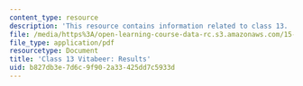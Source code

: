 ```yaml
---
content_type: resource
description: 'This resource contains information related to class 13. '
file: /media/https%3A/open-learning-course-data-rc.s3.amazonaws.com/15-067-competitive-decision-making-and-negotiation-spring-2011/b827db3e7d6c9f902a33425dd7c5933d_MIT15_067S11_Cl13_Vita_RE.pdf
file_type: application/pdf
resourcetype: Document
title: 'Class 13 Vitabeer: Results'
uid: b827db3e-7d6c-9f90-2a33-425dd7c5933d
---
```

